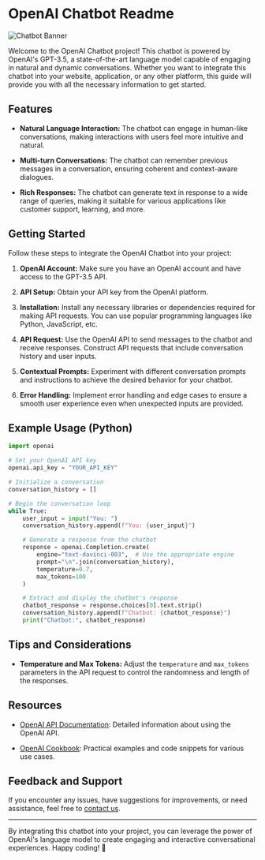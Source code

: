 # OpenAI Chatbot Readme

![Chatbot Banner](banner_image.png) <!-- Replace with your banner image URL -->

Welcome to the OpenAI Chatbot project! This chatbot is powered by OpenAI's GPT-3.5, a state-of-the-art language model capable of engaging in natural and dynamic conversations. Whether you want to integrate this chatbot into your website, application, or any other platform, this guide will provide you with all the necessary information to get started.

## Features

- **Natural Language Interaction:** The chatbot can engage in human-like conversations, making interactions with users feel more intuitive and natural.

- **Multi-turn Conversations:** The chatbot can remember previous messages in a conversation, ensuring coherent and context-aware dialogues.

- **Rich Responses:** The chatbot can generate text in response to a wide range of queries, making it suitable for various applications like customer support, learning, and more.

## Getting Started

Follow these steps to integrate the OpenAI Chatbot into your project:

1. **OpenAI Account:** Make sure you have an OpenAI account and have access to the GPT-3.5 API.

2. **API Setup:** Obtain your API key from the OpenAI platform.

3. **Installation:** Install any necessary libraries or dependencies required for making API requests. You can use popular programming languages like Python, JavaScript, etc.

4. **API Request:** Use the OpenAI API to send messages to the chatbot and receive responses. Construct API requests that include conversation history and user inputs.

5. **Contextual Prompts:** Experiment with different conversation prompts and instructions to achieve the desired behavior for your chatbot.

6. **Error Handling:** Implement error handling and edge cases to ensure a smooth user experience even when unexpected inputs are provided.

## Example Usage (Python)

```python
import openai

# Set your OpenAI API key
openai.api_key = "YOUR_API_KEY"

# Initialize a conversation
conversation_history = []

# Begin the conversation loop
while True:
    user_input = input("You: ")
    conversation_history.append(f"You: {user_input}")

    # Generate a response from the chatbot
    response = openai.Completion.create(
        engine="text-davinci-003",  # Use the appropriate engine
        prompt="\n".join(conversation_history),
        temperature=0.7,
        max_tokens=100
    )

    # Extract and display the chatbot's response
    chatbot_response = response.choices[0].text.strip()
    conversation_history.append(f"Chatbot: {chatbot_response}")
    print("Chatbot:", chatbot_response)
```

## Tips and Considerations

- **Temperature and Max Tokens:** Adjust the `temperature` and `max_tokens` parameters in the API request to control the randomness and length of the responses.

## Resources

- [OpenAI API Documentation](https://beta.openai.com/docs/): Detailed information about using the OpenAI API.

- [OpenAI Cookbook](https://github.com/openai/openai-cookbook/blob/main/examples/How_to_have_a_conversation_with_an_AI.md): Practical examples and code snippets for various use cases.

## Feedback and Support

If you encounter any issues, have suggestions for improvements, or need assistance, feel free to [contact us](israelsdev@gmail.com).

---

By integrating this chatbot into your project, you can leverage the power of OpenAI's language model to create engaging and interactive conversational experiences. Happy coding! 🚀